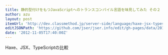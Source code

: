 ```yaml
---
title: 静的型付けをもつJavaScriptへのトランスコンパイル言語を味見してみた その２ ｜ クラスメソッド開発ブログ
author: azu
layout: post
itemUrl: 'http://dev.classmethod.jp/server-side/language/haxe-jsx-typescript2/'
editJSONPath: 'https://github.com/jser/jser.info/edit/gh-pages/data/2012/11/index.json'
date: '2012-11-05T17:40:00Z'
---
```

Haxe、JSX、TypeScriptの比較
